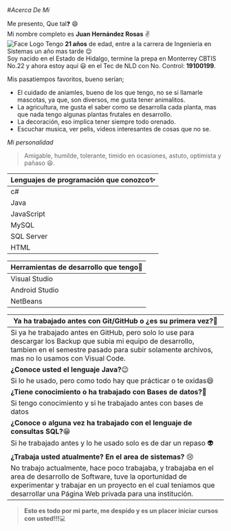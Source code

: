 #*Acerca De Mi*  

Me presento, Que tal:question: :smile:  
Mi nombre completo es **Juan Hernández Rosas** :v:  
![Face Logo](https://scontent.fnld1-1.fna.fbcdn.net/v/t1.6435-9/94878112_2918258685070552_7500607431194443776_n.jpg?_nc_cat=102&ccb=1-5&_nc_sid=174925&_nc_ohc=Fc_0ooTGC8YAX9kQJnu&_nc_ht=scontent.fnld1-1.fna&oh=33d34594890bba6185ca8741bb627e03&oe=61615F79)
Tengo **21 años** de edad, entre a la carrera de Ingenieria en Sistemas un año mas tarde :relieved:  
Soy nacido en el Estado de Hidalgo, termine la prepa en Monterrey CBTIS No.22 y ahora estoy aquí :smiley: en el Tec de NLD con No. Control: **19100199**.  

  Mis pasatiempos favoritos, bueno serían;  
  * El cuidado de aniamles, bueno de los que tengo, no se si llamarle mascotas, ya que, son diversos, me gusta tener animalitos.  
  * La agricultura, me gusta el saber como se desarrolla cada planta, mas que nada tengo algunas plantas frutales en desarrollo.  
  * La decoración, eso implica tener siempre todo orenado.  
  * Escuchar musica, ver pelis, videos interesantes de cosas que no se.  

*Mi personalidad*
>Amigable, humilde, tolerante, timido en ocasiones, astuto, optimista y pañaso :satisfied:.  
   
|__Lenguajes de programación que conozco__:sparkles:|
|---------|
|c#|
|Java|
|JavaScript|
|MySQL|
|SQL Server|
|HTML|
  
|__Herramientas de desarrollo que tengo__:dizzy:|
|------------|
|Visual Studio|
|Android Studio|
|NetBeans|

|__Ya ha trabajado antes con Git/GitHub o ¿es su primera vez?__:star2:|
|---------|
|Si ya he trabajado antes en GitHub, pero solo lo use para descargar los Backup que subia mi equipo de desarrollo, tambien en el semestre pasado para subir solamente archivos, mas no lo usamos con Visual Code.|
|__¿Conoce usted el lenguaje Java?__:wink:|
|Si lo he usado, pero como todo hay que prácticar o te oxidas:smile:|
|__¿Tiene conocimiento o ha trabajado con Bases de datos?__:yellow_heart:|
|Si tengo conocimiento y si he trabajado antes con bases de datos|
|__¿Conoce o alguna vez ha trabajado con el lenguaje de consultas SQL?__:grin:|
|Si he trabajado antes y lo he usado solo es de dar un repaso :alien:|
|__¿Trabaja usted atualmente? En el area de sistemas?__ :cry:|
|No trabajo actualmente, hace poco trabajaba, y trabajaba en el area de desarrollo de Software, tuve la oportunidad de experimentar y trabajar en un proyecto en el cual teniamos que desarrollar una Página Web privada para una institución.|  

>**Esto es todo por mi parte, me despido y es un placer iniciar cursos con usted!!!**:computer:
